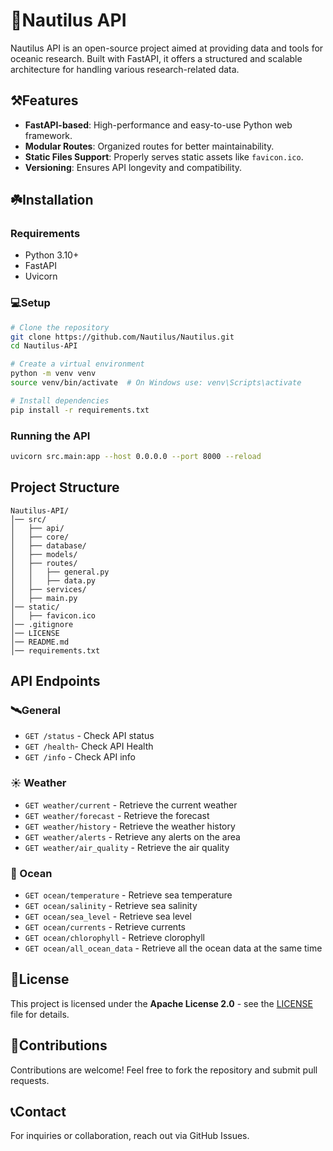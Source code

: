 # 🌊Nautilus API

Nautilus API is an open-source project aimed at providing data and tools for oceanic research. Built with FastAPI, it offers a structured and scalable architecture for handling various research-related data.

## ⚒️Features
- **FastAPI-based**: High-performance and easy-to-use Python web framework.
- **Modular Routes**: Organized routes for better maintainability.
- **Static Files Support**: Properly serves static assets like `favicon.ico`.
- **Versioning**: Ensures API longevity and compatibility.

## ☘️Installation
### Requirements
- Python 3.10+
- FastAPI
- Uvicorn

### 💻Setup
```bash
# Clone the repository
git clone https://github.com/Nautilus/Nautilus.git
cd Nautilus-API

# Create a virtual environment
python -m venv venv
source venv/bin/activate  # On Windows use: venv\Scripts\activate

# Install dependencies
pip install -r requirements.txt
```

### Running the API
```bash
uvicorn src.main:app --host 0.0.0.0 --port 8000 --reload
```

## Project Structure
```
Nautilus-API/
│── src/
│   ├── api/
│   ├── core/
│   ├── database/
│   ├── models/
│   ├── routes/
│   │   ├── general.py
│   │   ├── data.py
│   ├── services/
│   ├── main.py
│── static/
│   ├── favicon.ico
│── .gitignore
│── LICENSE
│── README.md
│── requirements.txt
```

## API Endpoints
### 🛰️General
- `GET /status` - Check API status
- `GET /health`- Check API Health
- `GET /info` - Check API info

### ☀️ Weather
- `GET weather/current` - Retrieve the current weather
- `GET weather/forecast` - Retrieve the forecast
- `GET weather/history` - Retrieve the weather history
- `GET weather/alerts` - Retrieve any alerts on the area
- `GET weather/air_quality` - Retrieve the air quality

### 🌊 Ocean
- `GET ocean/temperature` - Retrieve sea temperature
- `GET ocean/salinity` - Retrieve sea salinity
- `GET ocean/sea_level` - Retrieve sea level
- `GET ocean/currents` - Retrieve currents
- `GET ocean/chlorophyll` - Retrieve clorophyll
- `GET ocean/all_ocean_data` - Retrieve all the ocean data at the same time

## 📜License
This project is licensed under the **Apache License 2.0** - see the [LICENSE](LICENSE) file for details.

## 🧸Contributions
Contributions are welcome! Feel free to fork the repository and submit pull requests.

## 📞Contact
For inquiries or collaboration, reach out via GitHub Issues.

